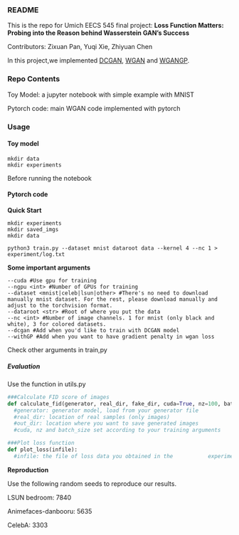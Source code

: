### README

This is the repo for Umich EECS 545 final project: **Loss Function Matters: Probing into the Reason behind Wasserstein GAN’s Success**

Contributors: Zixuan Pan, Yuqi Xie, Zhiyuan Chen

In this project,we implemented [DCGAN](https://arxiv.org/abs/1511.06434), [WGAN](https://arxiv.org/abs/1701.07875) and [WGANGP](https://arxiv.org/abs/1704.00028). 

### Repo Contents 

Toy Model: a jupyter notebook with simple example with MNIST

Pytorch code: main WGAN code implemented with pytorch

### Usage

#### Toy model

```shell
mkdir data
mkdir experiments
```

Before running the notebook

#### Pytorch code

**Quick Start**

```shell
mkdir experiments
mkdir saved_imgs
mkdir data

python3 train.py --dataset mnist dataroot data --kernel 4 --nc 1 > experiment/log.txt
```

**Some important arguments**

````shell
--cuda #Use gpu for training
--ngpu <int> #Number of GPUs for training
--dataset <mnist|celeb|lsun|other> #There's no need to download manually mnist dataset. For the rest, please download manually and adjust to the torchvision format.
--dataroot <str> #Root of where you put the data
--nc <int> #Number of image channels. 1 for mnist (only black and white), 3 for colored datasets.
--dcgan #Add when you'd like to train with DCGAN model
--withGP #Add when you want to have gradient penalty in wgan loss
````

Check other arguments in train,py

##### **Evaluation**

Use the function in utils.py

````python
###Calculate FID score of images
def calculate_fid(generator, real_dir, fake_dir, cuda=True, nz=100, batch_size = 64):
  #generator: generator model, load from your generator file
  #real_dir: location of real samples (only images)
  #out_dir: location where you want to save generated images
  #cuda, nz and batch_size set according to your training arguments

###Plot loss function  
def plot_loss(infile):
  #infile: the file of loss data you obtained in the 		   experiment
````

**Reproduction**

Use the following random seeds to reproduce our results.

LSUN bedroom: 7840

Animefaces-danbooru: 5635

CelebA: 3303